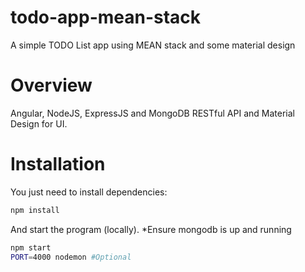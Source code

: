 # todo-app-mean-stack
A simple TODO List app using MEAN stack and some material design

# Overview

Angular, NodeJS, ExpressJS and MongoDB RESTful API and Material Design for UI.


# Installation

You just need to install dependencies:

```bash
npm install
```

And start the program (locally). *Ensure mongodb is up and running

```bash
npm start
PORT=4000 nodemon #Optional
```
